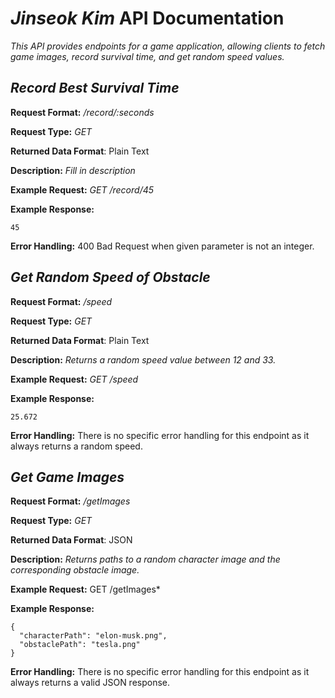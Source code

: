 # *Jinseok Kim* API Documentation
*This API provides endpoints for a game application, allowing clients to fetch game images, record survival time, and get random speed values.*

## *Record Best Survival Time*
**Request Format:** */record/:seconds*

**Request Type:** *GET*

**Returned Data Format**: Plain Text

**Description:** *Fill in description*

**Example Request:** *GET /record/45*

**Example Response:**

```
45
```

**Error Handling:**
400 Bad Request when given parameter is not an integer.


## *Get Random Speed of Obstacle*
**Request Format:** */speed*

**Request Type:** *GET*

**Returned Data Format**: Plain Text

**Description:** *Returns a random speed value between 12 and 33.*

**Example Request:** *GET /speed*

**Example Response:**

```
25.672
```

**Error Handling:**
There is no specific error handling for this endpoint as it always returns a random speed.


## *Get Game Images*
**Request Format:** */getImages*

**Request Type:** *GET*

**Returned Data Format**: JSON

**Description:** *Returns paths to a random character image and the corresponding obstacle image.*

**Example Request:** GET /getImages*

**Example Response:**

```
{
  "characterPath": "elon-musk.png",
  "obstaclePath": "tesla.png"
}

```

**Error Handling:**
There is no specific error handling for this endpoint as it always returns a valid JSON response.